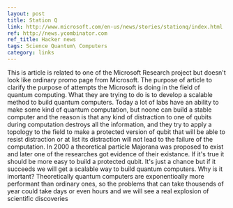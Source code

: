 ```yaml
---
layout: post
title: Station Q
link: http://www.microsoft.com/en-us/news/stories/stationq/index.html
ref: http://news.ycombinator.com
ref_title: Hacker news
tags: Science Quantum\ Computers
category: links
---
```


This is article is related to one of the Microsoft Research project but doesn't look like ordinary promo page from Microsoft. The purpose of article to clarify the purpose of attempts the Microsoft is doing in the field of quantum computing. What they are trying to do is to develop a scalable method to build quantum computers. Today a lot of labs have an ability to make some kind of quantum computation, but noone can build a stable computer and the reason is that any kind of distraction to one of qubits during computation destroys all the information, and they try to apply a topology to the field to make a protected version of qubit that will be able to resist distraction or at list its distraction will not lead to the failure of the computation. In 2000 a theoretical particle Majorana was proposed to exist and later one of the researches got evidence of their existance. If it's true it should be more easy to build a protected qubit. It's just a chance but if it succeeds we will get a scalable way to build quantum computers. Why is it imortant? Theoretically quantum computers are exponentioally more performant than ordinary ones, so the problems that can take thousends of year could take days or even hours and we will see a real explosion of scientific discoveries
